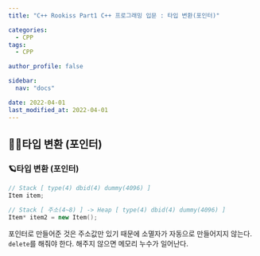 ```yaml
---
title: "C++ Rookiss Part1 C++ 프로그래밍 입문 : 타입 변환(포인터)"

categories:
  - CPP
tags:
  - CPP

author_profile: false

sidebar:
  nav: "docs"

date: 2022-04-01
last_modified_at: 2022-04-01
---
```


## 🙇‍♀️타입 변환 (포인터)




### 🪐타입 변환 (포인터)



```cpp
// Stack [ type(4) dbid(4) dummy(4096) ]
Item item;

// Stack [ 주소(4~8) ] -> Heap [ type(4) dbid(4) dummy(4096) ]
Item* item2 = new Item();
```
포인터로 만들어준 것은 주소값만 있기 때문에 소멸자가 자동으로 만들어지지 않는다. `delete`를 해줘야 한다. 해주지 않으면 메모리 누수가 일어난다.


